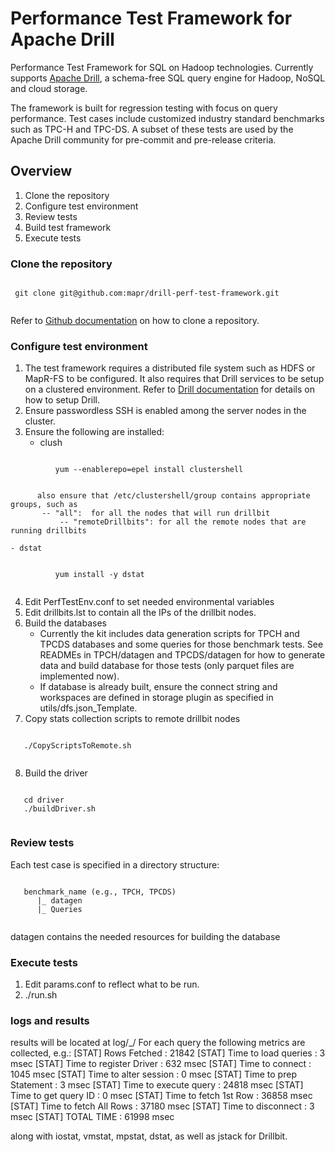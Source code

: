 # Performance Test Framework for Apache Drill

Performance Test Framework for SQL on Hadoop technologies. Currently supports [Apache Drill](http://drill.apache.org/), a schema-free SQL query engine for Hadoop, NoSQL and cloud storage.

The framework is built for regression testing with focus on query performance. Test cases include customized industry standard benchmarks such as TPC-H and TPC-DS. A subset of these tests are used by the Apache Drill community for pre-commit and pre-release criteria.

## Overview
 1. Clone the repository
 2. Configure test environment
 3. Review tests
 4. Build test framework
 5. Execute tests

### Clone the repository
 <pre><code>
 git clone git@github.com:mapr/drill-perf-test-framework.git
 </code></pre>
Refer to [Github documentation](https://help.github.com/articles/cloning-a-repository) on how to clone a repository. 

### Configure test environment
 1. The test framework requires a distributed file system such as HDFS or MapR-FS to be configured. It also requires that Drill services to be setup on a clustered environment. Refer to [Drill documentation](http://drill.apache.org/docs/installing-drill-in-distributed-mode) for details on how to setup Drill.
 2. Ensure passwordless SSH is enabled among the server nodes in the cluster. 
 3. Ensure the following are installed:
	- clush
 <pre><code>
          yum --enablerepo=epel install clustershell
 </code></pre>
          also ensure that /etc/clustershell/group contains appropriate groups, such as 
	       -- "all":  for all the nodes that will run drillbit
               -- "remoteDrillbits": for all the remote nodes that are running drillbits 
	  
	- dstat
 <pre><code>
          yum install -y dstat
 </code></pre>
	
 4. Edit PerfTestEnv.conf to set needed environmental variables
 5. Edit drillbits.lst to contain all the IPs of the drillbit nodes.
 6. Build the databases  
   	- Currently the kit includes data generation scripts for TPCH and TPCDS databases and some queries for those benchmark tests. See READMEs in TPCH/datagen and TPCDS/datagen for how to generate data and build database for those tests (only parquet files are implemented now).
	- If database is already built, ensure the connect string and workspaces are defined in storage plugin as specified in utils/dfs.json_Template.
 7. Copy stats collection scripts to remote drillbit nodes
 <pre><code>
   ./CopyScriptsToRemote.sh
 </code></pre>
 8. Build the driver
 <pre><code>
   cd driver
   ./buildDriver.sh
 </code></pre>

### Review tests
Each test case is specified in a directory structure:
<pre><code>
   benchmark_name (e.g., TPCH, TPCDS)
      |_ datagen
      |_ Queries
 </code></pre>
 datagen contains the needed resources for building the database

### Execute tests
1. Edit params.conf to reflect what to be run.
2. ./run.sh

### logs and results
results will be located at log/<runid>_<gitCommitId>_<benchmark>_<timestamp>/
For each query the following metrics are collected, e.g.:
[STAT] Rows Fetched : 21842
[STAT] Time to load queries : 3 msec
[STAT] Time to register Driver : 632 msec
[STAT] Time to connect : 1045 msec
[STAT] Time to alter session : 0 msec
[STAT] Time to prep Statement  : 3 msec
[STAT] Time to execute query : 24818 msec
[STAT] Time to get query ID : 0 msec
[STAT] Time to fetch 1st Row : 36858 msec
[STAT] Time to fetch All Rows : 37180 msec
[STAT] Time to disconnect : 3 msec
[STAT] TOTAL TIME : 61998 msec

along with iostat, vmstat, mpstat, dstat, as well as jstack for Drillbit.
 
